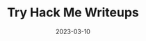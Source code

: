 ---
title: "Try Hack Me Writeups"
linkTitle: "Try Hack Me"
date: 2023-03-10
weight: 210
description: >
  Repository of Try Hack Me writeups.
---